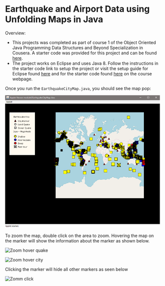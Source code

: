 # Earthquake and Airport Data using Unfolding Maps in Java

Overview:
* This projects was completed as part of course 1 of the Object Oriented Java Programming Data Structures and Beyond Specialization in Cousera. A starter code was provided for this project and can be found [here](https://github.com/cjalvarado/Course1StarterCode). 
* The project works on Eclipse and uses Java 8. Follow the instructions in the starter code link to setup the project or visit the setup guide for Eclipse found [here](https://www.coursera.org/learn/object-oriented-java/supplement/zqSRy/setting-up-java-eclipse-and-unfolding-maps) and for the starter code found [here](https://www.coursera.org/learn/object-oriented-java/supplement/VLwq0/setting-up-unfolding-maps) on the course webpage.

Once you run the `EarthquakeCityMap.java`, you should see the map pop:

![Overall Map](images/earthquake_overall.PNG)

To zoom the map, double click on the area to zoom. Hovering the map on the marker will show the information about the marker as shown below.

![Zoom hover quake](earthquake_zoomed_hover.PNG)

![Zoom hover city](earthquake_zoomed_city.PNG)

Clicking the marker will hide all other markers as seen below

![Zomm click](earthquake_zoomed_select.PNG)
